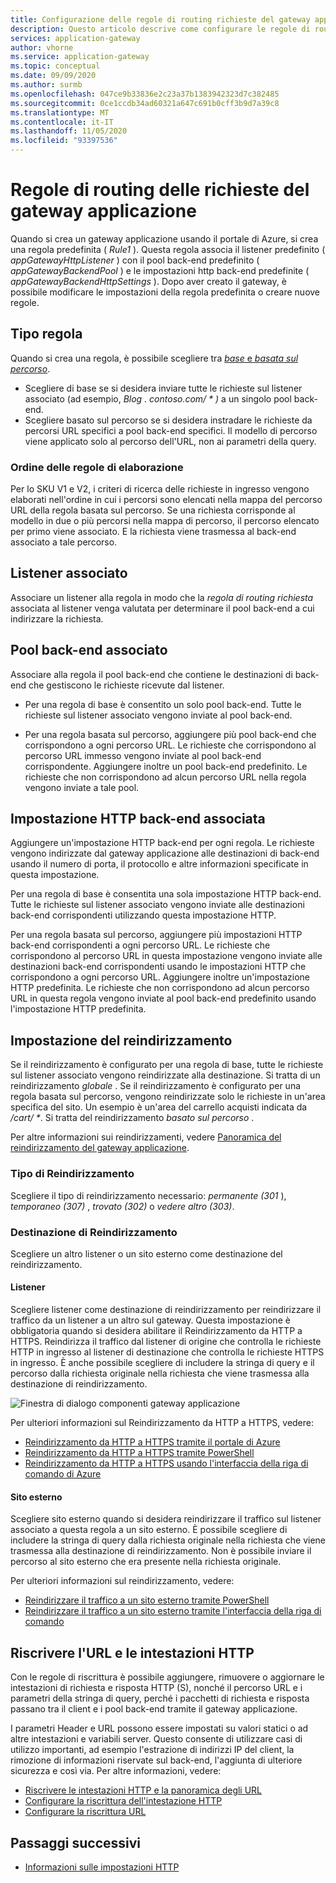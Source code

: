 ```yaml
---
title: Configurazione delle regole di routing richieste del gateway applicazione Azure
description: Questo articolo descrive come configurare le regole di routing delle richieste del gateway applicazione Azure.
services: application-gateway
author: vhorne
ms.service: application-gateway
ms.topic: conceptual
ms.date: 09/09/2020
ms.author: surmb
ms.openlocfilehash: 047ce9b33836e2c23a37b1383942323d7c382485
ms.sourcegitcommit: 0ce1ccdb34ad60321a647c691b0cff3b9d7a39c8
ms.translationtype: MT
ms.contentlocale: it-IT
ms.lasthandoff: 11/05/2020
ms.locfileid: "93397536"
---
```

# <a name="application-gateway-request-routing-rules"></a>Regole di routing delle richieste del gateway applicazione

Quando si crea un gateway applicazione usando il portale di Azure, si crea una regola predefinita ( *Rule1* ). Questa regola associa il listener predefinito ( *appGatewayHttpListener* ) con il pool back-end predefinito ( *appGatewayBackendPool* ) e le impostazioni http back-end predefinite ( *appGatewayBackendHttpSettings* ). Dopo aver creato il gateway, è possibile modificare le impostazioni della regola predefinita o creare nuove regole.

## <a name="rule-type"></a>Tipo regola

Quando si crea una regola, è possibile scegliere tra [ *base* e *basata sul percorso*](./application-gateway-components.md#request-routing-rules).

- Scegliere di base se si desidera inviare tutte le richieste sul listener associato (ad esempio, *Blog <i></i> . contoso.com/ \* )* a un singolo pool back-end.
- Scegliere basato sul percorso se si desidera instradare le richieste da percorsi URL specifici a pool back-end specifici. Il modello di percorso viene applicato solo al percorso dell'URL, non ai parametri della query.

### <a name="order-of-processing-rules"></a>Ordine delle regole di elaborazione

Per lo SKU V1 e V2, i criteri di ricerca delle richieste in ingresso vengono elaborati nell'ordine in cui i percorsi sono elencati nella mappa del percorso URL della regola basata sul percorso. Se una richiesta corrisponde al modello in due o più percorsi nella mappa di percorso, il percorso elencato per primo viene associato. E la richiesta viene trasmessa al back-end associato a tale percorso.

## <a name="associated-listener"></a>Listener associato

Associare un listener alla regola in modo che la *regola di routing richiesta* associata al listener venga valutata per determinare il pool back-end a cui indirizzare la richiesta.

## <a name="associated-back-end-pool"></a>Pool back-end associato

Associare alla regola il pool back-end che contiene le destinazioni di back-end che gestiscono le richieste ricevute dal listener.

 - Per una regola di base è consentito un solo pool back-end. Tutte le richieste sul listener associato vengono inviate al pool back-end.

 - Per una regola basata sul percorso, aggiungere più pool back-end che corrispondono a ogni percorso URL. Le richieste che corrispondono al percorso URL immesso vengono inviate al pool back-end corrispondente. Aggiungere inoltre un pool back-end predefinito. Le richieste che non corrispondono ad alcun percorso URL nella regola vengono inviate a tale pool.

## <a name="associated-back-end-http-setting"></a>Impostazione HTTP back-end associata

Aggiungere un'impostazione HTTP back-end per ogni regola. Le richieste vengono indirizzate dal gateway applicazione alle destinazioni di back-end usando il numero di porta, il protocollo e altre informazioni specificate in questa impostazione.

Per una regola di base è consentita una sola impostazione HTTP back-end. Tutte le richieste sul listener associato vengono inviate alle destinazioni back-end corrispondenti utilizzando questa impostazione HTTP.

Per una regola basata sul percorso, aggiungere più impostazioni HTTP back-end corrispondenti a ogni percorso URL. Le richieste che corrispondono al percorso URL in questa impostazione vengono inviate alle destinazioni back-end corrispondenti usando le impostazioni HTTP che corrispondono a ogni percorso URL. Aggiungere inoltre un'impostazione HTTP predefinita. Le richieste che non corrispondono ad alcun percorso URL in questa regola vengono inviate al pool back-end predefinito usando l'impostazione HTTP predefinita.

## <a name="redirection-setting"></a>Impostazione del reindirizzamento

Se il reindirizzamento è configurato per una regola di base, tutte le richieste sul listener associato vengono reindirizzate alla destinazione. Si tratta di un reindirizzamento *globale* . Se il reindirizzamento è configurato per una regola basata sul percorso, vengono reindirizzate solo le richieste in un'area specifica del sito. Un esempio è un'area del carrello acquisti indicata da */cart/ \**. Si tratta del reindirizzamento *basato sul percorso* .

Per altre informazioni sui reindirizzamenti, vedere [Panoramica del reindirizzamento del gateway applicazione](redirect-overview.md).

### <a name="redirection-type"></a>Tipo di Reindirizzamento

Scegliere il tipo di reindirizzamento necessario: *permanente (301* ), *temporaneo (307)* , *trovato (302)* o *vedere altro (303)*.

### <a name="redirection-target"></a>Destinazione di Reindirizzamento

Scegliere un altro listener o un sito esterno come destinazione del reindirizzamento.

#### <a name="listener"></a>Listener

Scegliere listener come destinazione di reindirizzamento per reindirizzare il traffico da un listener a un altro sul gateway. Questa impostazione è obbligatoria quando si desidera abilitare il Reindirizzamento da HTTP a HTTPS. Reindirizza il traffico dal listener di origine che controlla le richieste HTTP in ingresso al listener di destinazione che controlla le richieste HTTPS in ingresso. È anche possibile scegliere di includere la stringa di query e il percorso dalla richiesta originale nella richiesta che viene trasmessa alla destinazione di reindirizzamento.

![Finestra di dialogo componenti gateway applicazione](./media/configuration-overview/configure-redirection.png)

Per ulteriori informazioni sul Reindirizzamento da HTTP a HTTPS, vedere:
- [Reindirizzamento da HTTP a HTTPS tramite il portale di Azure](redirect-http-to-https-portal.md)
- [Reindirizzamento da HTTP a HTTPS tramite PowerShell](redirect-http-to-https-powershell.md)
- [Reindirizzamento da HTTP a HTTPS usando l'interfaccia della riga di comando di Azure](redirect-http-to-https-cli.md)

#### <a name="external-site"></a>Sito esterno

Scegliere sito esterno quando si desidera reindirizzare il traffico sul listener associato a questa regola a un sito esterno. È possibile scegliere di includere la stringa di query dalla richiesta originale nella richiesta che viene trasmessa alla destinazione di reindirizzamento. Non è possibile inviare il percorso al sito esterno che era presente nella richiesta originale.

Per ulteriori informazioni sul reindirizzamento, vedere:
- [Reindirizzare il traffico a un sito esterno tramite PowerShell](redirect-external-site-powershell.md)
- [Reindirizzare il traffico a un sito esterno tramite l'interfaccia della riga di comando](redirect-external-site-cli.md)

## <a name="rewrite-http-headers-and-url"></a>Riscrivere l'URL e le intestazioni HTTP

Con le regole di riscrittura è possibile aggiungere, rimuovere o aggiornare le intestazioni di richiesta e risposta HTTP (S), nonché il percorso URL e i parametri della stringa di query, perché i pacchetti di richiesta e risposta passano tra il client e i pool back-end tramite il gateway applicazione.

I parametri Header e URL possono essere impostati su valori statici o ad altre intestazioni e variabili server. Questo consente di utilizzare casi di utilizzo importanti, ad esempio l'estrazione di indirizzi IP del client, la rimozione di informazioni riservate sul back-end, l'aggiunta di ulteriore sicurezza e così via.
Per altre informazioni, vedere:

 - [Riscrivere le intestazioni HTTP e la panoramica degli URL](rewrite-http-headers-url.md)
 - [Configurare la riscrittura dell'intestazione HTTP](rewrite-http-headers-portal.md)
 - [Configurare la riscrittura URL](rewrite-url-portal.md)

## <a name="next-steps"></a>Passaggi successivi

- [Informazioni sulle impostazioni HTTP](configuration-http-settings.md)